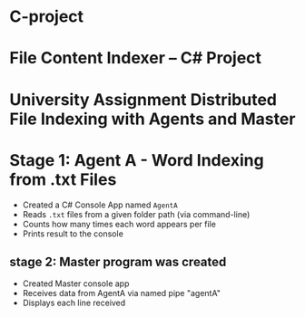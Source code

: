 # C-project
# File Content Indexer – C# Project

# University Assignment  Distributed File Indexing with Agents and Master

# Stage 1: Agent A - Word Indexing from .txt Files
- Created a C# Console App named `AgentA`
- Reads `.txt` files from a given folder path (via command-line)
- Counts how many times each word appears per file
- Prints result to the console
## stage 2: Master program was created
- Created Master console app
- Receives data from AgentA via named pipe "agentA"
- Displays each line received

